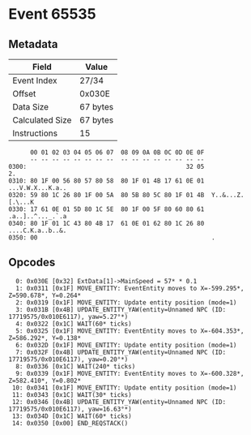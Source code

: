 # Event 65535

## Metadata

| Field           | Value    |
|-----------------|----------|
| Event Index     | 27/34    |
| Offset          | 0x030E   |
| Data Size       | 67 bytes |
| Calculated Size | 67 bytes |
| Instructions    | 15       |

```
      00 01 02 03 04 05 06 07  08 09 0A 0B 0C 0D 0E 0F
      -- -- -- -- -- -- -- --  -- -- -- -- -- -- -- --
0300:                                            32 05                2.
0310: 80 1F 00 56 80 57 80 58  80 1F 01 4B 17 61 0E 01  ...V.W.X...K.a..
0320: 59 80 1C 26 80 1F 00 5A  80 5B 80 5C 80 1F 01 4B  Y..&...Z.[.\...K
0330: 17 61 0E 01 5D 80 1C 5E  80 1F 00 5F 80 60 80 61  .a..]..^..._.`.a
0340: 80 1F 01 1C 43 80 4B 17  61 0E 01 62 80 1C 26 80  ....C.K.a..b..&.
0350: 00                                                .               
```

## Opcodes

```
  0: 0x030E [0x32] ExtData[1]->MainSpeed = 57* * 0.1
  1: 0x0311 [0x1F] MOVE_ENTITY: EventEntity moves to X=-599.295*, Z=590.678*, Y=0.264*
  2: 0x0319 [0x1F] MOVE_ENTITY: Update entity position (mode=1)
  3: 0x031B [0x4B] UPDATE_ENTITY_YAW(entity=Unnamed NPC (ID: 17719575/0x010E6117), yaw=5.27°*)
  4: 0x0322 [0x1C] WAIT(60* ticks)
  5: 0x0325 [0x1F] MOVE_ENTITY: EventEntity moves to X=-604.353*, Z=586.292*, Y=0.138*
  6: 0x032D [0x1F] MOVE_ENTITY: Update entity position (mode=1)
  7: 0x032F [0x4B] UPDATE_ENTITY_YAW(entity=Unnamed NPC (ID: 17719575/0x010E6117), yaw=0.20°*)
  8: 0x0336 [0x1C] WAIT(240* ticks)
  9: 0x0339 [0x1F] MOVE_ENTITY: EventEntity moves to X=-600.328*, Z=582.410*, Y=0.802*
 10: 0x0341 [0x1F] MOVE_ENTITY: Update entity position (mode=1)
 11: 0x0343 [0x1C] WAIT(30* ticks)
 12: 0x0346 [0x4B] UPDATE_ENTITY_YAW(entity=Unnamed NPC (ID: 17719575/0x010E6117), yaw=16.63°*)
 13: 0x034D [0x1C] WAIT(60* ticks)
 14: 0x0350 [0x00] END_REQSTACK()
```
